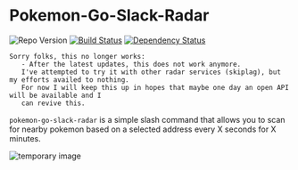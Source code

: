 # Pokemon-Go-Slack-Radar
![Repo Version](https://img.shields.io/github/tag/brh55/pokemon-go-slack-radar.svg?style=flat-square&label=version)
[![Build Status](https://travis-ci.org/brh55/pokemon-go-slack-radar.svg?branch=master)](https://travis-ci.org/brh55/pokemon-go-slack-radar)
[![Dependency Status](https://david-dm.org/brh55/pokemon-go-slack-radar.svg)](https://david-dm.org/brh55/pokemon-go-slack-radar)

    Sorry folks, this no longer works:
       - After the latest updates, this does not work anymore. 
       I've attempted to try it with other radar services (skiplag), but my efforts availed to nothing.
       For now I will keep this up in hopes that maybe one day an open API will be available and I
       can revive this.

`pokemon-go-slack-radar` is a simple slash command that allows you to scan for nearby pokemon based on a selected address every X seconds for X minutes.

![temporary image](https://cloud.githubusercontent.com/assets/6020066/17226559/f39044e6-54be-11e6-9206-f6d81008a50b.png)
